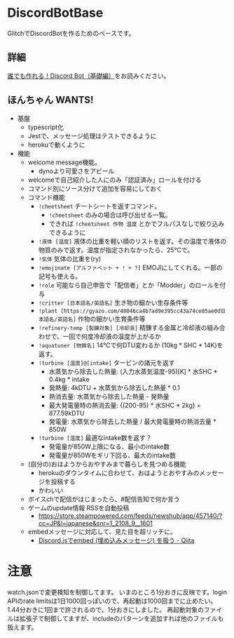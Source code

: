 # DiscordBotBase

GlitchでDiscordBotを作るためのベースです。

## 詳細

[誰でも作れる！Discord Bot（基礎編）](https://note.com/exteoi/n/nf1c37cb26c41)をお読みください。

## ほんちゃん WANTS!

- 基盤
  - typescript化
  - Jestで、メッセージ処理はテストできるように
  - herokuで動くように
- 機能
  - welcome message機能。
    - dynoより可愛さをアピール
  - welcomeで自己紹介した人にのみ「認証済み」ロールを付ける
  - コマンド別にソース分けて追加を容易にしておく
  - コマンド機能
    - `!cheetsheet` チートシートを返すコマンド。 
      - `!cheetsheet` のみの場合は呼び出せる一覧。 
      - できれば `!cheetsheet 作物 温度` とかでフルパスなしで絞り込みできるように
    - `!液体 [温度]` 液体の比重を軽い順のリストを返す。その温度で液体の物質のみで返す。温度が指定されなかったら、25℃で。
    - `!気体` 気体の比重を(ry)
    - `!emojinate [アルファベット + ! + ?]` EMOJIにしてくれる。一部の記号も使える。
    - `!role` 可能なら自己申告で「配信者」とか「Modder」のロールを付与
    - `!critter [日本語名/英語名]` 生き物の細かい生存条件等
    - `!plant [https://gyazo.com/40046ca4b7ad9e395cc43a74ce85ae0d日本語名/英語名]` 作物の細かい生育条件等
    - `!refinery-temp [製錬対象] [冷却液]` 精錬する金属と冷却液の組み合わせで、一回で何度冷却液の温度が上がるか
    - `!aquatuner [物質名]` 14℃で何DTU変わるか (10kg * SHC * 14K)を返す。
    - `!turbine [温度]@[intake]` タービンの諸元を返す
      - 水蒸気から除去した熱量: (入力水蒸気温度-95)[K] * 水SHC * 0.4kg * intake 
      - 発熱量: 4kDTU + 水蒸気から除去した熱量 * 0.1
      - 熱消去量: 水蒸気から除去した熱量 - 発熱量
      - 最大発電量時の熱消去量: {(200-95) * 水SHC * 2kg} = 877.59kDTU
      - 発電量: 水蒸気から除去した熱量 / 最大発電量時の熱消去量 * 850W
    - `!turbine [温度]` 最適なintake数を返す？
      - 発電量が850W上限になる、最小のintake数
      - 発電量が850Wをギリ下回る、最大のintake数
  - (自分の)おはようからおやすみまで暮らしを見つめる機能
    - herokuのダウンタイムに合わせて、おはようとおやすみのメッセージを投稿する
    - かわいい
  - ボイスchで配信がはじまったら、#配信告知で何か言う
  - ゲームのupdate情報 RSSを自動投稿
    - https://store.steampowered.com/feeds/newshub/app/457140/?cc=JP&l=japanese&snr=1_2108_9__1601
  - embedメッセージに対応して、見た目を超リッチに。
    - [Discord.jsでembed (埋め込みメッセージ) を扱う - Qiita](https://qiita.com/nedew/items/4e0c20c1a89e983a6992)

# 注意

watch.jsonで変更検知を制御してます。
いまのところ1分おきに反映です。login APIのrate limitsは1日1000回っぽいので、再起動は1000回までに止めたい。1.44分おきに1回まで許されるので、1分おきにしました。
再起動対象のファイルは拡張子で制御してますが、includeのパターンを追加すれば他のファイルも扱えます。
